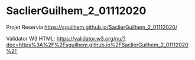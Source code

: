 # SaclierGuilhem_2_01112020
Projet Reservia
https://sguilhem.github.io/SaclierGuilhem_2_01112020/

Validator W3 HTML:
https://validator.w3.org/nu/?doc=https%3A%2F%2Fsguilhem.github.io%2FSaclierGuilhem_2_01112020%2F